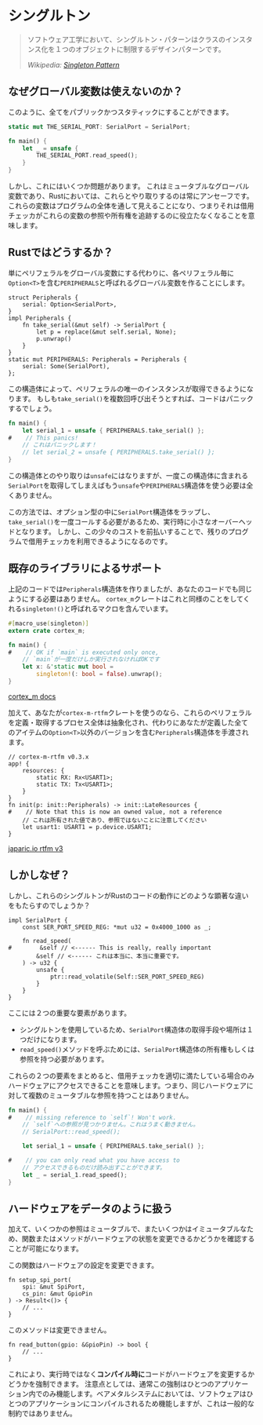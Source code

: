 <!-- # Singletons -->

# シングルトン

<!--
> In software engineering, the singleton pattern is a software design pattern that restricts the instantiation of a class to one object.
>
> *Wikipedia: [Singleton Pattern]*
-->

> ソフトウェア工学において、シングルトン・パターンはクラスのインスタンス化を１つのオブジェクトに制限するデザインパターンです。
>
> *Wikipedia: [Singleton Pattern]*

[Singleton Pattern]: https://en.wikipedia.org/wiki/Singleton_pattern


<!-- ## But why can't we just use global variable(s)? -->

## なぜグローバル変数は使えないのか？

<!--
We could make everything a public static, like this
-->

このように、全てをパブリックかつスタティックにすることができます。

```rust
static mut THE_SERIAL_PORT: SerialPort = SerialPort;

fn main() {
    let _ = unsafe {
        THE_SERIAL_PORT.read_speed();
    }
}
```

<!--
But this has a few problems. It is a mutable global variable, and in Rust, these are always unsafe to interact with. These variables are also visible across your whole program, which means the borrow checker is unable to help you track references and ownership of these variables.
-->

しかし、これにはいくつか問題があります。
これはミュータブルなグローバル変数であり、Rustにおいては、これらとやり取りするのは常にアンセーフです。
これらの変数はプログラムの全体を通して見えることになり、つまりそれは借用チェッカがこれらの変数の参照や所有権を追跡するのに役立たなくなることを意味します。

<!-- ## How do we do this in Rust? -->

## Rustではどうするか？

<!--
Instead of just making our peripheral a global variable, we might instead decide to make a global variable, in this case called `PERIPHERALS`, which contains an `Option<T>` for each of our peripherals.
-->

単にペリフェラルをグローバル変数にする代わりに、各ペリフェラル毎に`Option<T>`を含む`PERIPHERALS`と呼ばれるグローバル変数を作ることにします。

```rust,ignore
struct Peripherals {
    serial: Option<SerialPort>,
}
impl Peripherals {
    fn take_serial(&mut self) -> SerialPort {
        let p = replace(&mut self.serial, None);
        p.unwrap()
    }
}
static mut PERIPHERALS: Peripherals = Peripherals {
    serial: Some(SerialPort),
};
```

<!--
This structure allows us to obtain a single instance of our peripheral. If we try to call `take_serial()` more than once, our code will panic!
-->

この構造体によって、ペリフェラルの唯一のインスタンスが取得できるようになります。
もしも`take_serial()`を複数回呼び出そうとすれば、コードはパニックするでしょう。

```rust
fn main() {
    let serial_1 = unsafe { PERIPHERALS.take_serial() };
#    // This panics!
    // これはパニックします！
    // let serial_2 = unsafe { PERIPHERALS.take_serial() };
}
```

<!--
Although interacting with this structure is `unsafe`, once we have the `SerialPort` it contained, we no longer need to use `unsafe`, or the `PERIPHERALS` structure at all.
-->

この構造体とのやり取りは`unsafe`にはなりますが、一度この構造体に含まれる`SerialPort`を取得してしまえばもう`unsafe`や`PERIPHERALS`構造体を使う必要は全くありません。

<!--
This has a small runtime overhead because we must wrap the `SerialPort` structure in an option, and we'll need to call `take_serial()` once, however this small up-front cost allows us to leverage the borrow checker throughout the rest of our program.
-->

この方法では、オプション型の中に`SerialPort`構造体をラップし、`take_serial()`を一度コールする必要があるため、実行時に小さなオーバーヘッドとなります。
しかし、この少々のコストを前払いすることで、残りのプログラムで借用チェッカを利用できるようになるのです。

<!-- ## Existing library support -->

## 既存のライブラリによるサポート

<!-- Although we created our own `Peripherals` structure above, it is not necessary to do this for your code. the `cortex_m` crate contains a macro called `singleton!()` that will perform this action for you. -->

上記のコードでは`Peripherals`構造体を作りましたが、あなたのコードでも同じようにする必要はありません。
`cortex_m`クレートはこれと同様のことをしてくれる`singleton!()`と呼ばれるマクロを含んでいます。

```rust
#[macro_use(singleton)]
extern crate cortex_m;

fn main() {
#    // OK if `main` is executed only once,
    // `main`が一度だけしか実行されなければOKです
    let x: &'static mut bool =
        singleton!(: bool = false).unwrap();
}
```

[cortex_m docs](https://docs.rs/cortex-m/latest/cortex_m/macro.singleton.html)

<!--
Additionally, if you use `cortex-m-rtfm`, the entire process of defining and obtaining these peripherals are abstracted for you, and you are instead handed a `Peripherals` structure that contains a non-`Option<T>` version of all of the items you define.
-->

加えて、あなたが`cortex-m-rtfm`クレートを使うのなら、これらのペリフェラルを定義・取得するプロセス全体は抽象化され、代わりにあなたが定義した全てのアイテムの`Option<T>`以外のバージョンを含む`Peripherals`構造体を手渡されます。

```rust,ignore
// cortex-m-rtfm v0.3.x
app! {
    resources: {
        static RX: Rx<USART1>;
        static TX: Tx<USART1>;
    }
}
fn init(p: init::Peripherals) -> init::LateResources {
#    // Note that this is now an owned value, not a reference
    // これは所有された値であり、参照ではないことに注意してください
    let usart1: USART1 = p.device.USART1;
}
```

[japaric.io rtfm v3](https://blog.japaric.io/rtfm-v3/)

<!-- ## But why? -->

## しかしなぜ？

<!--
But how do these Singletons make a noticeable difference in how our Rust code works?
-->

しかし、これらのシングルトンがRustのコードの動作にどのような顕著な違いをもたらすのでしょうか？

```rust,ignore
impl SerialPort {
    const SER_PORT_SPEED_REG: *mut u32 = 0x4000_1000 as _;

    fn read_speed(
#        &self // <------ This is really, really important
        &self // <------ これは本当に、本当に重要です。
    ) -> u32 {
        unsafe {
            ptr::read_volatile(Self::SER_PORT_SPEED_REG)
        }
    }
}
```

<!--
There are two important factors in play here:
-->

ここには２つの重要な要素があります。

<!--
* Because we are using a singleton, there is only one way or place to obtain a `SerialPort` structure
* To call the `read_speed()` method, we must have ownership or a reference to a `SerialPort` structure
-->

* シングルトンを使用しているため、`SerialPort`構造体の取得手段や場所は１つだけになります。
* `read_speed()`メソッドを呼ぶためには、`SerialPort`構造体の所有権もしくは参照を持つ必要があります。

<!--
These two factors put together means that it is only possible to access the hardware if we have appropriately satisfied the borrow checker, meaning that at no point do we have multiple mutable references to the same hardware!
-->

これらの２つの要素をまとめると、借用チェッカを適切に満たしている場合のみハードウェアにアクセスできることを意味します。つまり、同じハードウェアに対して複数のミュータブルな参照を持つことはありません。

```rust
fn main() {
#    // missing reference to `self`! Won't work.
    // `self`への参照が見つかりません。これはうまく動きません。
    // SerialPort::read_speed();

    let serial_1 = unsafe { PERIPHERALS.take_serial() };

#    // you can only read what you have access to
    // アクセスできるものだけ読み出すことができます。
    let _ = serial_1.read_speed();
}
```

<!-- ## Treat your hardware like data -->

## ハードウェアをデータのように扱う

<!--
Additionally, because some references are mutable, and some are immutable, it becomes possible to see whether a function or method could potentially modify the state of the hardware. For example,
-->

加えて、いくつかの参照はミュータブルで、またいくつかはイミュータブルなため、関数またはメソッドがハードウェアの状態を変更できるかどうかを確認することが可能になります。

<!--
This is allowed to change hardware settings:
-->

この関数はハードウェアの設定を変更できます。

```rust,ignore
fn setup_spi_port(
    spi: &mut SpiPort,
    cs_pin: &mut GpioPin
) -> Result<()> {
    // ...
}
```

<!--
This isn't:
-->

このメソッドは変更できません。

```rust,ignore
fn read_button(gpio: &GpioPin) -> bool {
    // ...
}
```

<!--
This allows us to enforce whether code should or should not make changes to hardware at **compile time**, rather than at runtime. As a note, this generally only works across one application, but for bare metal systems, our software will be compiled into a single application, so this is not usually a restriction.
-->

これにより、実行時ではなく**コンパイル時に**コードがハードウェアを変更するかどうかを強制できます。
注意点としては、通常この強制はひとつのアプリケーション内でのみ機能します。ベアメタルシステムにおいては、ソフトウェアはひとつのアプリケーションにコンパイルされるため機能しますが、これは一般的な制約ではありません。
